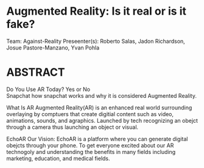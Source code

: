 # Augmented Reality: Is it real or is it fake?
Team: Against-Reality
Preseenter(s): Roberto Salas, Jadon Richardson, Josue Pastore-Manzano, Yvan Pohla  

# ABSTRACT

Do You Use AR Today? Yes or No </br>
Snapchat how snapchat works and why it is considered Augmented Reality.

What Is AR
Augmented Reality(AR) is an enhanced real world surrounding overlaying by comptuers that create digitial content such as video, animations, sounds, and agraphics. Launched by tech recognizing an obejct through a camera thus launching an object or visual.

EchoAR
Our Vision: EchoAR is a platform where you can generate digital obejcts through your phone. To get everyone excited about our AR technogoly and understanding the benefits in many fields including marketing, education, and medical fields.

